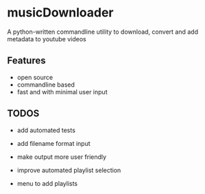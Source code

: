 # musicDownloader

A python-written commandline utility to download, convert and add metadata to youtube videos

## Features

+ open source
+ commandline based
+ fast and with minimal user input

## TODOS

+ add automated tests

+ add filename format input

+ make output more user friendly

+ improve automated playlist selection

+ menu to add playlists
